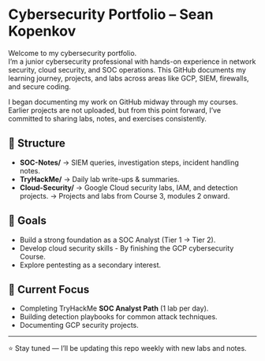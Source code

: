 # Cybersecurity Portfolio – Sean Kopenkov

Welcome to my cybersecurity portfolio.  
I’m a junior cybersecurity professional with hands-on experience in network security, cloud security, and SOC operations. This GitHub documents my learning journey, projects, and labs across areas like GCP, SIEM, firewalls, and secure coding.

I began documenting my work on GitHub midway through my courses. Earlier projects are not uploaded, but from this point forward, I’ve committed to sharing labs, notes, and exercises consistently.

## 📂 Structure
- **SOC-Notes/** → SIEM queries, investigation steps, incident handling notes.
- **TryHackMe/** → Daily lab write-ups & summaries.
- **Cloud-Security/** → Google Cloud security labs, IAM, and detection projects.
→ Projects and labs from Course 3, modules 2 onward.

## 🎯 Goals
- Build a strong foundation as a SOC Analyst (Tier 1 → Tier 2).
- Develop cloud security skills - By finishing the GCP cybersecurity Course.
- Explore pentesting as a secondary interest.

## 📌 Current Focus
- Completing TryHackMe **SOC Analyst Path** (1 lab per day).
- Building detection playbooks for common attack techniques.
- Documenting GCP security projects.

---
⭐ Stay tuned — I’ll be updating this repo weekly with new labs and notes.
